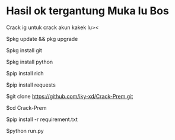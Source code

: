 # Hasil ok tergantung Muka lu Bos
Crack ig untuk crack akun kakek lu>&lt;

$pkg update && pkg upgrade

$pkg install git

$pkg install python

$pip install rich

$pip install requests

$git clone https://github.com/iky-xd/Crack-Prem.git

$cd Crack-Prem

$pip install -r requirement.txt

$python run.py


